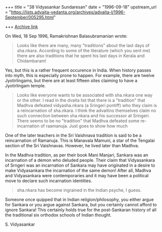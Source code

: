 +++
title = "38 Vidyasankar Sundaresan"
date = "1996-09-18"
upstream_url = "https://lists.advaita-vedanta.org/archives/advaita-l/1996-September/005295.html"

+++
[Archive link](https://lists.advaita-vedanta.org/archives/advaita-l/1996-September/005295.html)

On Wed, 18 Sep 1996, Ramakrishnan Balasubramanian wrote:

> Looks like there are many, many "traditions" about the last days of sha.nkara.
> According to some of the literature (which you sent me) there are also
> traditions that he spent his last days in Kerala and Chidambaram!

Yes, but this is a rather frequent occurence in India. When history passes
into myth, this is especially prone to happen. For example, there are
twelve Jyotirlingams, but there are at least fifteen sites claiming to
have a Jyotirlingam temple.


> Looks like everyone wants to be associated with sha.nkara one way or the
 other.
> I read in the dvaita list that there is a "tradition" that Madhva defeated
> vidyasha.nkara (a Sringeri pontiff) who they claim is a reincarnation of
> sha.nkara. I think the advaitins themselves claim no such connection between
> sha.nkara and his successor at Sringeri. There seems to be no "tradition" that
> Madhva defeated some re-incarnation of raamanuja. Just goes to show how much

One of the later teachers in the Sri Vaishnava tradition is said to be a
reincarnation of Ramanuja. This is Manavala Mamuni, a star of the Tengalai
section of the Sri Vaishnavas. However, he lived later than Madhva.

In the Madhva tradition, as per their book Mani Manjari, Sankara was an
incarnation of a demon who deluded people. Their claim that Vidyasankara
of Srngeri was an incarnation of Sankara may have originated in a desire
to make Vidyasankara the incarnation of the same demon! After all, Madhva
and Vidyasankara were contemporaries and it may have been a political
move to declare such incarnation identities.

> sha.nkara has become ingrained in the Indian psyche, I guess.

Someone once quipped that in Indian religion/philosophy, you either argue
for Sankara or you argue against Sankara, but you certainly cannot afford
to ignore Sankara! This certainly holds true for the post-Sankaran
history of all the traditional six orthodox schools of Indian thought.

S. Vidyasankar

